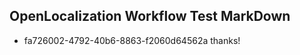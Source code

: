 ## OpenLocalization Workflow Test MarkDown
* fa726002-4792-40b6-8863-f2060d64562a thanks!

<!--HONumber=Aug16_HO3-->


